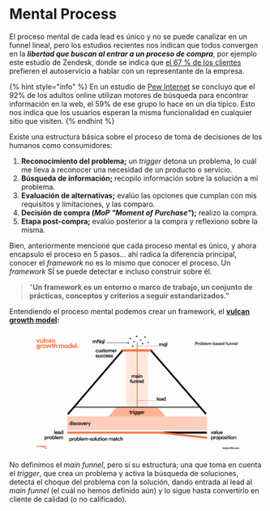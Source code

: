 # Mental Process

El proceso mental de cada lead es único y no se puede canalizar en un funnel lineal, pero los estudios recientes nos indican que todos convergen en la _**libertad que buscan al entrar a un proceso de compra**_, por ejemplo este estudio de Zendesk, donde se indica que [el 67 % de los clientes](https://www.zendesk.com/blog/searching-for-self-service/) prefieren el autoservicio a hablar con un representante de la empresa.

{% hint style="info" %}
En un estudio de [Pew Internet](https://www.pewresearch.org/) se concluyo que el 92% de los adultos online utilizan motores de búsqueda para encontrar información en la web, el 59% de ese grupo lo hace en un día típico. Esto nos indica que los usuarios esperan la misma funcionalidad en cualquier sitio que visiten.
{% endhint %}

Existe una estructura básica sobre el proceso de toma de decisiones de los humanos como consumidores:

1. **Reconocimiento del problema;** un _trigger_ detona un problema, lo cuál me lleva a reconocer una necesidad de un producto o servicio.
2. **Búsqueda de información;** recopilo información sobre la solución a mi problema.
3. **Evaluación de alternativas;** evalúo las opciones que cumplan con mis requisitos y limitaciones, y las comparo.
4. **Decisión de compra (**_**MoP "Moment of Purchase"**_**);** realizo la compra.
5. **Etapa post-compra;** evalúo posterior a la compra y reflexiono sobre la misma.

Bien, anteriormente mencioné que cada proceso mental es único, y ahora encapsulo el proceso en 5 pasos... ahí radica la diferencia principal, conocer el _framework_ no es lo mismo que conocer el proceso. Un _framework_ SÍ se puede detectar e incluso construir sobre él.

> "**Un framework es un entorno o marco de trabajo, un conjunto de prácticas, conceptos y criterios a seguir estandarizados."**

Entendiendo el proceso mental podemos crear un framework, el [**vulcan growth model**](https://app.gitbook.com/o/VdWI8br0I4LnSbZvx7Pv/s/Y87J3k27L3F0DnztiFNY/)**:**&#x20;

<figure><img src="../.gitbook/assets/Frame 7 (1).png" alt=""><figcaption></figcaption></figure>

No definimos el _main funnel_, pero sí su estructura; una que toma en cuenta el _trigger_, que crea un problema y activa la búsqueda de soluciones, detecta el choque del problema con la solución, dando entrada al lead al _main funnel_ (el cuál no hemos definido aún) y lo sigue hasta convertirlo en cliente de calidad (o no calificado).
